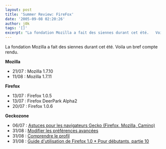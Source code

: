 ```yaml
---
layout: post
title: 'Summer Review: FireFox'
date: '2005-09-08 02:20:26'
author: j0k
tags: '[]'
excerpt: "La fondation Mozilla a fait des siennes durant cet été.   Voila un bref compte rendu."
---
```


La fondation Mozilla a fait des siennes durant cet été.   Voila un bref compte rendu.

**Mozilla**
* 21/07 : Mozilla 1.7.10
* 11/08 : Mozilla 1.7.11

**Firefox**
* 13/07 : Firefox 1.0.5
* 13/07 : Firefox DeerPark Alpha2
* 20/07 : Firefox 1.0.6

**Geckozone**
* 06/07 : [Astuces pour les navigateurs Gecko (Firefox, Mozilla, Camino)](http://www.geckozone.org/articles/2005/07/06/99-astuces-pour-les-navigateurs-gecko-firefox-mozilla-camino)
* 31/08 : [Modifier les préférences avancées](http://www.geckozone.org/articles/2005/08/31/101-modifier-les-preferences-avancees)
* 31/08 : [Comprendre le profil](http://www.geckozone.org/articles/2005/08/31/100-comprendre-le-profil)
* 31/08 : [Guide d'utilisation de Firefox 1.0 * Pour débutants, partie 10](http://www.geckozone.org/articles/2005/08/31/94-guide-d-utilisation-de-firefox-1-0-pour-debutants-partie-10)
